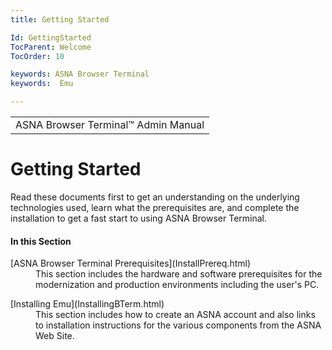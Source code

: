 ```yaml
---
title: Getting Started

Id: GettingStarted
TocParent: Welcome
TocOrder: 10

keywords: ASNA Browser Terminal
keywords:  Emu

---
```


<table>
                <tr>
                    <td>
                        <span class="OH_MultiViewContainerPanelDhtmlTable">
                            ASNA Browser Terminal&#8482; Admin Manual
                        </span>
                    </td>
                </tr>
</table>

# Getting Started
Read these documents first to get an understanding on the underlying technologies used, learn what the prerequisites are, and complete the installation to get a fast start to using ASNA Browser Terminal. 

#### In this Section
<dl>
                    <dt>[ASNA Browser Terminal Prerequisites](InstallPrereq.html)</dt>
                    <dd>
                        This section includes the hardware and software
                        prerequisites for the modernization and production
                        environments including the user&#39;s PC.
                    </dd>
</dl>
<dl>
                    <dt>[Installing  Emu](InstallingBTerm.html)</dt>
                    <dd>
                        This section includes how to create an ASNA account
                        and also links to installation instructions for the various
                        components from the ASNA Web Site.
                    </dd>
</dl>


